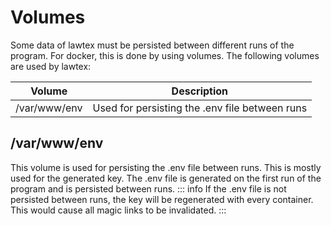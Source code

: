 # Volumes 

Some data of lawtex must be persisted between different runs of the program. For docker, this is done by using volumes. The following volumes are used by lawtex:

| Volume       | Description                                    |
|--------------|------------------------------------------------|
| /var/www/env | Used for persisting the .env file between runs |

## /var/www/env

This volume is used for persisting the .env file between runs. This is mostly used for the generated key. The .env file is generated on the first run of the program and is persisted between runs. 
::: info
If the .env file is not persisted between runs, the key will be regenerated with every container. This would cause all magic links to be invalidated.
:::
